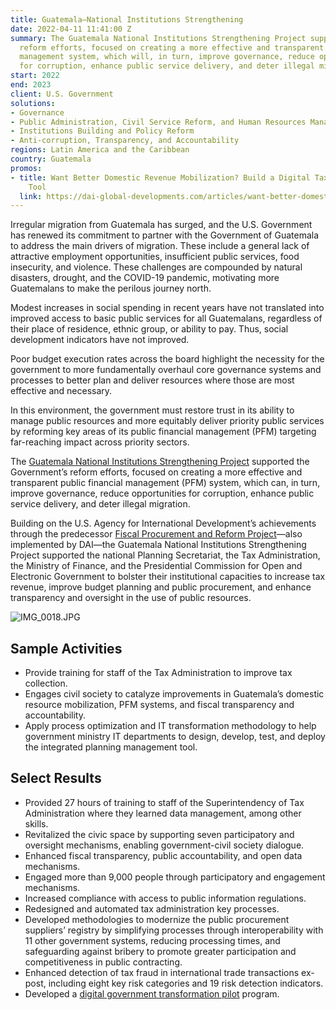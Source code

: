 ```yaml
---
title: Guatemala—National Institutions Strengthening
date: 2022-04-11 11:41:00 Z
summary: The Guatemala National Institutions Strengthening Project supported the Government's
  reform efforts, focused on creating a more effective and transparent public financial
  management system, which will, in turn, improve governance, reduce opportunities
  for corruption, enhance public service delivery, and deter illegal migration.
start: 2022
end: 2023
client: U.S. Government
solutions:
- Governance
- Public Administration, Civil Service Reform, and Human Resources Management
- Institutions Building and Policy Reform
- Anti-corruption, Transparency, and Accountability
regions: Latin America and the Caribbean
country: Guatemala
promos:
- title: Want Better Domestic Revenue Mobilization? Build a Digital Taxpayer Registration
    Tool
  link: https://dai-global-developments.com/articles/want-better-domestic-revenue-mobilization-build-a-digital-taxpayer-registration-tool/
---
```


Irregular migration from Guatemala has surged, and the U.S. Government has renewed its commitment to partner with the Government of Guatemala to address the main drivers of migration. These include a general lack of attractive employment opportunities, insufficient public services, food insecurity, and violence. These challenges are compounded by natural disasters, drought, and the COVID-19 pandemic, motivating more Guatemalans to make the perilous journey north.

Modest increases in social spending in recent years have not translated into improved access to basic public services for all Guatemalans, regardless of their place of residence, ethnic group, or ability to pay. Thus, social development indicators have not improved.

Poor budget execution rates across the board highlight the necessity for the government to more fundamentally overhaul core governance systems and processes to better plan and deliver resources where those are most effective and necessary.

In this environment, the government must restore trust in its ability to manage public resources and more equitably deliver priority public services by reforming key areas of its public financial management (PFM) targeting far-reaching impact across priority sectors.

The [Guatemala National Institutions Strengthening Project](https://www.usaid.gov/guatemala/programs/national-institutions-strengthening-project) supported the Government’s reform efforts, focused on creating a more effective and transparent public financial management (PFM) system, which can, in turn, improve governance, reduce opportunities for corruption, enhance public service delivery, and deter illegal migration.

Building on the U.S. Agency for International Development’s achievements through the predecessor [Fiscal Procurement and Reform Project](https://www.dai.com/our-work/projects/guatemala-fiscal-and-procurement-reform-project-fprp)—also implemented by DAI—the Guatemala National Institutions Strengthening Project supported the national Planning Secretariat, the Tax Administration, the Ministry of Finance, and the Presidential Commission for Open and Electronic Government to bolster their institutional capacities to increase tax revenue, improve budget planning and public procurement, and enhance transparency and oversight in the use of public resources.

![IMG_0018.JPG](/uploads/IMG_0018.JPG)

## Sample Activities

* Provide training for staff of the Tax Administration to improve tax collection.
* Engages civil society to catalyze improvements in Guatemala’s domestic resource mobilization, PFM systems, and fiscal transparency and accountability.
* Apply process optimization and IT transformation methodology to help government ministry IT departments to design, develop, test, and deploy the integrated planning management tool.

## Select Results

* Provided 27 hours of training to staff of the Superintendency of Tax Administration where they learned data management, among other skills.
* Revitalized the civic space by supporting seven participatory and oversight mechanisms, enabling government-civil society dialogue​.
* Enhanced fiscal transparency, public accountability, and open data mechanisms.
* Engaged more than 9,000 people through participatory and engagement mechanisms​.
* Increased compliance with access to public information regulations.
* Redesigned and automated tax administration key processes.
* Developed methodologies to modernize the public procurement suppliers’ registry by simplifying processes through interoperability with 11 other government systems, reducing processing times, and safeguarding against bribery to promote greater participation and competitiveness in public contracting.
* Enhanced detection of tax fraud in international trade transactions ex-post, including eight key risk categories and 19 risk detection indicators.
* Developed a [digital government transformation pilot](/uploads/Taxpayer%20Registration_The%20Foundation%20to%20Effective%20Domestic%20Revenue%20Mobilization.pdf) program.

